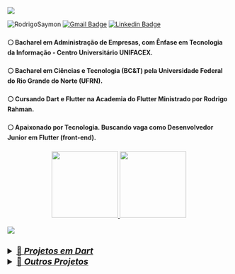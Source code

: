 <!-- 
<h1 align="center"><p align="left"> <a  href="https://dart.dev" target="_blank" rel="noreferrer"> <img width="23" height = "23" src="https://www.vectorlogo.zone/logos/dartlang/dartlang-icon.svg" alt="dart" width="20" height="23"/> </a>  Olá, eu sou Rodrigo Saymon! <a href="https://flutter.dev" target="_blank" rel="noreferrer"> <img width="23", height = "23"src="https://www.vectorlogo.zone/logos/flutterio/flutterio-icon.svg" alt="flutter" width="23" height="23"/> </a></h1>
<h3 align="/center"> -->

[LogoPerfil]: https://github.com/RodrigoSaymon/RodrigoSaymon/blob/main/src/assets/logo%206.png?raw=true
[LogoTransição]: https://github.com/RodrigoSaymon/RodrigoSaymon/blob/main/src/assets/transi%C3%A7%C3%A3o%203%20.png?raw=true

![][LogoPerfil]

<img src="https://komarev.com/ghpvc/?username=RodrigoSaymon&label=Profile%20views&color=0e75b6&style=flat" alt="RodrigoSaymon"/> [![Gmail Badge](https://img.shields.io/badge/-Gmail-c14438?style=flat&logo=Gmail&logoColor=white&link=mailto:rodrigotbass@gmail.com)](mailto:rodrigotbass@gmail.com) [![Linkedin Badge](https://img.shields.io/badge/-LinkedIn-blue?style=flat&logo=Linkedin&logoColor=white&link=https://www.linkedin.com/in/RodrigoSaymon/)](https://www.linkedin.com/in/rodrigotbass/)

<h3 align="/center">

<h4> ⚪   Bacharel em Administração de Empresas, com Ênfase em Tecnologia da Informação - Centro Universitário UNIFACEX. </h4>
<h3 align="/center">
<h4> ⚪   Bacharel em Ciências e Tecnologia (BC&T) pela Universidade Federal do Rio Grande do Norte (UFRN). </h4>
<h3 align="/center">
<h4> ⚪   Cursando Dart e Flutter na Academia do Flutter Ministrado por Rodrigo Rahman. </h4>
<h3 align="/center">
<h4> ⚪   Apaixonado por Tecnologia. Buscando vaga como Desenvolvedor Junior em Flutter (front-end).</h4>
<h3 align="/center">

<div align="center">
  <a href="https://github.com/RodrgioSaymon">
  <img height="150em" src="https://github-readme-stats.vercel.app/api?username=RodrigoSaymon&show_icons=true&theme=dracula&include_all_commits=true&count_private=true"/> 
  <img height="150em" src="https://github-readme-stats.vercel.app/api/top-langs/?username=RodrigoSaymon&layout=compact&langs_count=7&theme=dracula"/>
</div>


![][LogoTransição]


<h3 align="/center">
  
  <details>
  <summary>📂 <i>Projetos em Dart</i></summary>
  
  PROJETOS | DESCRIÇÃO DOS PROJETOS
---------- | :--------
[Dart Fundamentos](https://github.com/RodrigoSaymon/Dart-Fundamentos) | Conceitos importantes, váriaveis, modificadores, Operadores condicionais, Operadores Lógicos, Null safety e outros.


</details>

<details>

  <summary>📂 <i>Outros Projetos</i></summary>
  
  PROJETOS | DESCRIÇÃO DOS PROJETOS
---------- | :--------
[Guia de Edição README.md](https://github.com/RodrigoSaymon/Guia-de-Edicao-Readme) | Dicas Criaçao de Repositório, Linguagem Markdown e HTML e demonstrações.


































































